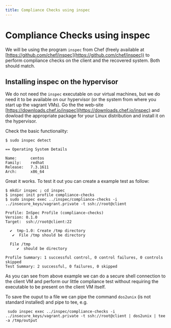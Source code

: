 ```yaml
---
title: Compliance Checks using inspec
---
```


# Compliance Checks using inspec

We will be using the program `inspec` from Chef (freely available at [https://github.com/chef/inspec](https://github.com/chef/inspec)) to perform compliance checks on the client and the recovered system. Both should match.

## Installing inspec on the hypervisor

We do not need the `inspec` executable on our virtual machines, but we do need it to be available on our hypervisor (or the system from where you start up the vagrant VMs).
Go the the web-site [https://downloads.chef.io/inspec](https://downloads.chef.io/inspec) and dowload the appropriate package for your Linux distribution and install it on the hypervisor.

Check the basic functionality:

    $ sudo inspec detect
    
    == Operating System Details
    
    Name:      centos
    Family:    redhat
    Release:   7.3.1611
    Arch:      x86_64

Great it works. To test it out you can create a example test as follow:

    $ mkdir inspec ; cd inspec
    $ inspec init profile compliance-checks
    $ sudo inspec exec ../inspec/compliance-checks -i ../insecure_keys/vagrant.private -t ssh://root@client
    
    Profile: InSpec Profile (compliance-checks)
    Version: 0.1.0
    Target:  ssh://root@client:22
    
      ✔  tmp-1.0: Create /tmp directory
       ✔  File /tmp should be directory
    
      File /tmp
         ✔  should be directory
    
    Profile Summary: 1 successful control, 0 control failures, 0 controls skipped
    Test Summary: 2 successful, 0 failures, 0 skipped

As you can see from above example we can do a secure shell connection to the client VM and perform our little compliance test without requiring the executable to be present on the client VM itself.

To save the ouput to a file we can pipe the command `dos2unix` (is not standard installed) and pipe to tee, e.g.

     sudo inspec exec ../inspec/compliance-checks -i ../insecure_keys/vagrant.private -t ssh://root@client | dos2unix | tee -a /tmp/output
